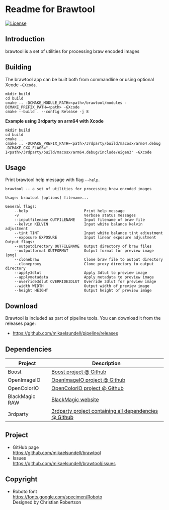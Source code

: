 Readme for Brawtool
==================

[![License](https://img.shields.io/badge/license-BSD%203--Clause-blue.svg?style=flat-square)](https://github.com/mikaelsundell/brawtool/blob/master/README.md)

Introduction
------------

brawtool is a set of utilities for processing braw encoded images

Building
--------

The brawtool app can be built both from commandline or using optional Xcode `-GXcode`.

```shell
mkdir build
cd build
cmake .. -DCMAKE_MODULE_PATH=<path>/brawtool/modules -DCMAKE_PREFIX_PATH=<path> -GXcode
cmake --build . --config Release -j 8
```

**Example using 3rdparty on arm64 with Xcode**

```shell
mkdir build
cd build
cmake ..
cmake .. -DCMAKE_PREFIX_PATH=<path>/3rdparty/build/macosx/arm64.debug -DCMAKE_CXX_FLAGS="-I<path>/3rdparty/build/macosx/arm64.debug/include/eigen3" -GXcode
```

Usage
-----

Print brawtool help message with flag ```--help```.

```shell
brawtool -- a set of utilities for processing braw encoded images

Usage: brawtool [options] filename...

General flags:
    --help                         Print help message
    -v                             Verbose status messages
    --inputfilename OUTFILENAME    Input filename of braw file
    --kelvin KELVIN                Input white balance kelvin adjustment
    --tint TINT                    Input white balance tint adjustment
    --exposure EXPOSURE            Input linear exposure adjustment
Output flags:
    --outputdirectory OUTFILENAME  Output directory of braw files
    --outputformat OUTFORMAT       Output format for preview image (png)
    --clonebraw                    Clone braw file to output directory
    --cloneproxy                   Clone proxy directory to output directory
    --apply3dlut                   Apply 3dlut to preview image
    --applymetadata                Apply metadata to preview image
    --override3dlut OVERRIDE3DLUT  Override 3dlut for preview image
    --width WIDTH                  Output width of preview image
    --height HEIGHT                Output height of preview image
```

Download
---------

Brawtool is included as part of pipeline tools. You can download it from the releases page:

* https://github.com/mikaelsundell/pipeline/releases

Dependencies
-------------

| Project     | Description |
| ----------- | ----------- |
| Boost       | [Boost project @ Github](https://github.com/boostorg/boost)
| OpenImageIO | [OpenImageIO project @ Github](https://github.com/OpenImageIO/oiio)
| OpenColorIO | [OpenColorIO project @ Github](https://github.com/AcademySoftwareFoundation/OpenColorIO)
| BlackMagic RAW     | [BlackMagic website](https://www.blackmagicdesign.com/se/products/blackmagicraw)
| 3rdparty    | [3rdparty project containing all dependencies @ Github](https://github.com/mikaelsundell/3rdparty)

Project
-------

* GitHub page   
https://github.com/mikaelsundell/brawtool
* Issues   
https://github.com/mikaelsundell/brawtool/issues

Copyright
---------


* Roboto font   
https://fonts.google.com/specimen/Roboto   
Designed by Christian Robertson
